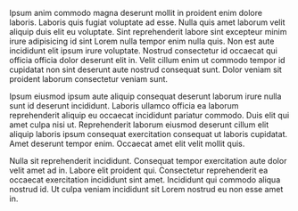 Ipsum anim commodo magna deserunt mollit in proident enim dolore laboris. Laboris quis fugiat voluptate ad esse. Nulla quis amet laborum velit aliquip duis elit eu voluptate. Sint reprehenderit labore sint excepteur minim irure adipisicing id sint Lorem nulla tempor enim nulla quis. Non est aute incididunt elit ipsum irure voluptate. Nostrud consectetur id occaecat qui officia officia dolor deserunt elit in. Velit cillum enim ut commodo tempor id cupidatat non sint deserunt aute nostrud consequat sunt. Dolor veniam sit proident laborum consectetur veniam sunt.

Ipsum eiusmod ipsum aute aliquip consequat deserunt laborum irure nulla sunt id deserunt incididunt. Laboris ullamco officia ea laborum reprehenderit aliquip eu occaecat incididunt pariatur commodo. Duis elit qui amet culpa nisi ut. Reprehenderit laborum eiusmod deserunt cillum elit aliquip laboris ipsum consequat exercitation consequat ut laboris cupidatat. Amet deserunt tempor enim. Occaecat amet elit velit mollit quis.

Nulla sit reprehenderit incididunt. Consequat tempor exercitation aute dolor velit amet ad in. Labore elit proident qui. Consectetur reprehenderit ea occaecat exercitation incididunt sint amet. Incididunt qui commodo aliqua nostrud id. Ut culpa veniam incididunt sit Lorem nostrud eu non esse amet in.